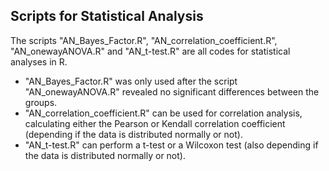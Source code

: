 ## Scripts for Statistical Analysis

The scripts "AN_Bayes_Factor.R", "AN_correlation_coefficient.R", "AN_onewayANOVA.R" and "AN_t-test.R" are all codes for statistical analyses in R.

- "AN_Bayes_Factor.R" was only used after the script "AN_onewayANOVA.R" revealed no significant differences between the groups.
- "AN_correlation_coefficient.R" can be used for correlation analysis, calculating either the Pearson or Kendall correlation coefficient (depending if the data is distributed normally or not).
- "AN_t-test.R" can perform a t-test or a Wilcoxon test (also depending if the data is distributed normally or not).

